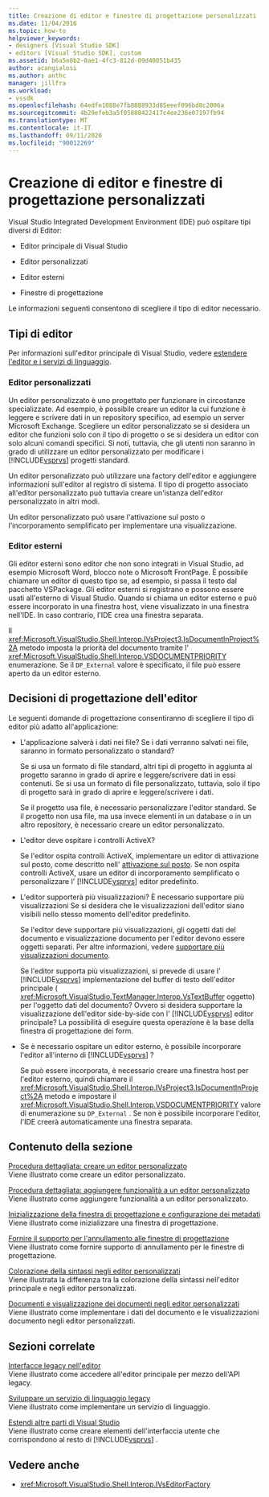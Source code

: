 ```yaml
---
title: Creazione di editor e finestre di progettazione personalizzati | Microsoft Docs
ms.date: 11/04/2016
ms.topic: how-to
helpviewer_keywords:
- designers [Visual Studio SDK]
- editors [Visual Studio SDK], custom
ms.assetid: b6a5e8b2-0ae1-4fc3-812d-09d40051b435
author: acangialosi
ms.author: anthc
manager: jillfra
ms.workload:
- vssdk
ms.openlocfilehash: 64edfe1088e7fb8888933d85eeef096bd8c2006a
ms.sourcegitcommit: 4b29efeb3a5f05888422417c4ee236e07197fb94
ms.translationtype: MT
ms.contentlocale: it-IT
ms.lasthandoff: 09/11/2020
ms.locfileid: "90012269"
---
```

# <a name="create-custom-editors-and-designers"></a>Creazione di editor e finestre di progettazione personalizzati

Visual Studio Integrated Development Environment (IDE) può ospitare tipi diversi di Editor:

- Editor principale di Visual Studio

- Editor personalizzati

- Editor esterni

- Finestre di progettazione

Le informazioni seguenti consentono di scegliere il tipo di editor necessario.

## <a name="types-of-editor"></a>Tipi di editor

Per informazioni sull'editor principale di Visual Studio, vedere [estendere l'editor e i servizi di linguaggio](../extensibility/extending-the-editor-and-language-services.md).

### <a name="custom-editors"></a>Editor personalizzati
 Un editor personalizzato è uno progettato per funzionare in circostanze specializzate. Ad esempio, è possibile creare un editor la cui funzione è leggere e scrivere dati in un repository specifico, ad esempio un server Microsoft Exchange. Scegliere un editor personalizzato se si desidera un editor che funzioni solo con il tipo di progetto o se si desidera un editor con solo alcuni comandi specifici. Si noti, tuttavia, che gli utenti non saranno in grado di utilizzare un editor personalizzato per modificare i [!INCLUDE[vsprvs](../code-quality/includes/vsprvs_md.md)] progetti standard.

 Un editor personalizzato può utilizzare una factory dell'editor e aggiungere informazioni sull'editor al registro di sistema. Il tipo di progetto associato all'editor personalizzato può tuttavia creare un'istanza dell'editor personalizzato in altri modi.

 Un editor personalizzato può usare l'attivazione sul posto o l'incorporamento semplificato per implementare una visualizzazione.

### <a name="external-editors"></a>Editor esterni
 Gli editor esterni sono editor che non sono integrati in Visual Studio, ad esempio Microsoft Word, blocco note o Microsoft FrontPage. È possibile chiamare un editor di questo tipo se, ad esempio, si passa il testo dal pacchetto VSPackage. Gli editor esterni si registrano e possono essere usati all'esterno di Visual Studio. Quando si chiama un editor esterno e può essere incorporato in una finestra host, viene visualizzato in una finestra nell'IDE. In caso contrario, l'IDE crea una finestra separata.

 Il <xref:Microsoft.VisualStudio.Shell.Interop.IVsProject3.IsDocumentInProject%2A> metodo imposta la priorità del documento tramite l' <xref:Microsoft.VisualStudio.Shell.Interop.VSDOCUMENTPRIORITY> enumerazione. Se il `DP_External` valore è specificato, il file può essere aperto da un editor esterno.

## <a name="editor-design-decisions"></a>Decisioni di progettazione dell'editor
 Le seguenti domande di progettazione consentiranno di scegliere il tipo di editor più adatto all'applicazione:

- L'applicazione salverà i dati nei file? Se i dati verranno salvati nei file, saranno in formato personalizzato o standard?

   Se si usa un formato di file standard, altri tipi di progetto in aggiunta al progetto saranno in grado di aprire e leggere/scrivere dati in essi contenuti. Se si usa un formato di file personalizzato, tuttavia, solo il tipo di progetto sarà in grado di aprire e leggere/scrivere i dati.

   Se il progetto usa file, è necessario personalizzare l'editor standard. Se il progetto non usa file, ma usa invece elementi in un database o in un altro repository, è necessario creare un editor personalizzato.

- L'editor deve ospitare i controlli ActiveX?

   Se l'editor ospita controlli ActiveX, implementare un editor di attivazione sul posto, come descritto nell' [attivazione sul posto](../vs-2015/misc/in-place-activation.md?view=vs-2015). Se non ospita controlli ActiveX, usare un editor di incorporamento semplificato o personalizzare l' [!INCLUDE[vsprvs](../code-quality/includes/vsprvs_md.md)] editor predefinito.

- L'editor supporterà più visualizzazioni? È necessario supportare più visualizzazioni Se si desidera che le visualizzazioni dell'editor siano visibili nello stesso momento dell'editor predefinito.

   Se l'editor deve supportare più visualizzazioni, gli oggetti dati del documento e visualizzazione documento per l'editor devono essere oggetti separati. Per altre informazioni, vedere [supportare più visualizzazioni documento](../extensibility/supporting-multiple-document-views.md).

   Se l'editor supporta più visualizzazioni, si prevede di usare l' [!INCLUDE[vsprvs](../code-quality/includes/vsprvs_md.md)] implementazione del buffer di testo dell'editor principale ( <xref:Microsoft.VisualStudio.TextManager.Interop.VsTextBuffer> oggetto) per l'oggetto dati del documento? Ovvero si desidera supportare la visualizzazione dell'editor side-by-side con l' [!INCLUDE[vsprvs](../code-quality/includes/vsprvs_md.md)] editor principale? La possibilità di eseguire questa operazione è la base della finestra di progettazione dei form.

- Se è necessario ospitare un editor esterno, è possibile incorporare l'editor all'interno di [!INCLUDE[vsprvs](../code-quality/includes/vsprvs_md.md)] ?

   Se può essere incorporata, è necessario creare una finestra host per l'editor esterno, quindi chiamare il <xref:Microsoft.VisualStudio.Shell.Interop.IVsProject3.IsDocumentInProject%2A> metodo e impostare il <xref:Microsoft.VisualStudio.Shell.Interop.VSDOCUMENTPRIORITY> valore di enumerazione su `DP_External` . Se non è possibile incorporare l'editor, l'IDE creerà automaticamente una finestra separata.

## <a name="in-this-section"></a>Contenuto della sezione

[Procedura dettagliata: creare un editor personalizzato](../extensibility/walkthrough-creating-a-custom-editor.md)\
Viene illustrato come creare un editor personalizzato.

[Procedura dettagliata: aggiungere funzionalità a un editor personalizzato](../extensibility/walkthrough-adding-features-to-a-custom-editor.md)\
Viene illustrato come aggiungere funzionalità a un editor personalizzato.

[Inizializzazione della finestra di progettazione e configurazione dei metadati](../extensibility/designer-initialization-and-metadata-configuration.md)\
Viene illustrato come inizializzare una finestra di progettazione.

[Fornire il supporto per l'annullamento alle finestre di progettazione](../extensibility/supplying-undo-support-to-designers.md)\
Viene illustrato come fornire supporto di annullamento per le finestre di progettazione.

[Colorazione della sintassi negli editor personalizzati](../extensibility/syntax-coloring-in-custom-editors.md)\
Viene illustrata la differenza tra la colorazione della sintassi nell'editor principale e negli editor personalizzati.

[Documenti e visualizzazione dei documenti negli editor personalizzati](../extensibility/document-data-and-document-view-in-custom-editors.md)\
Viene illustrato come implementare i dati del documento e le visualizzazioni documento negli editor personalizzati.

## <a name="related-sections"></a>Sezioni correlate

[Interfacce legacy nell'editor](../vs-2015/extensibility/legacy-interfaces-in-the-editor.md?view=vs-2015)\
Viene illustrato come accedere all'editor principale per mezzo dell'API legacy.

[Sviluppare un servizio di linguaggio legacy](../extensibility/internals/developing-a-legacy-language-service.md)\
Viene illustrato come implementare un servizio di linguaggio.

[Estendi altre parti di Visual Studio](../extensibility/extending-other-parts-of-visual-studio.md)\
Viene illustrato come creare elementi dell'interfaccia utente che corrispondono al resto di [!INCLUDE[vsprvs](../code-quality/includes/vsprvs_md.md)] .

## <a name="see-also"></a>Vedere anche

- <xref:Microsoft.VisualStudio.Shell.Interop.IVsEditorFactory>